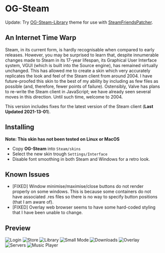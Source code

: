 # OG-Steam

Update: Try <a href="https://github.com/ungstein/OG-Steam-Library">OG-Steam-Library<a> theme for use with <a href="https://github.com/PhantomGamers/SteamFriendsPatcher">SteamFriendsPatcher<a>.

An Internet Time Warp
-

Steam, in its current form, is hardly recognisable when compared to early releases. However, you may be surprised to learn that, despite innumerable changes made to Steam in its 17-year lifespan, its Graphical User Interface system, VGUI (which is built into the Source engine), has remained virtually unchanged. This has allowed me to create a skin which very accurately replicates the look and feel of the Steam client from around 2004. I have future-proofed this skin to the best of my ability by including as few files as possible (and, therefore, fewer points of failure). Ostensibly, Valve has plans to re-write the Steam client in JavaScript; we have already seen several moves in this direction. Until such time, welcome to 2004.

This version includes fixes for the latest version of the Steam client (**Last Updated 2021-13-01**).

Installing
-

**Note: This skin has not been tested on Linux or MacOS**

* Copy **OG-Steam** into `Steam/skins`
* Select the new skin trough `Settings/Interface`
* Disable font smoothing in both Steam and Windows for a retro look.

Known Issues
-

* [FIXED] Window minimise/maximise/close buttons do not render properly on some windows. This is because some containers do not have associated .res files so there is no way to specify button positions (that I am aware of).
* [FIXED] Overlay web browser seems to have some hard-coded styling that I have been unable to change.

Preview
-

![Login](https://bn1305files.storage.live.com/y4mUE5pJSIQppJfltHpRufX2FySXO4kto85AHYS6_3r51s1YnbKY6td10i5wOR-kRe7d_Sv7yKhlpUfjJFFWXcKwupEPOfZM3FMBWU8EpyiaUV-488l-GzvMmp7XP7uPxLAS4hLRQDbx8nKVruLo36f7yHxSqIxsK3j_MUsDy-dZxbgv989M2ejIXLO7TVF9Y1i?width=480&height=330&cropmode=none)
![Store](https://bn1305files.storage.live.com/y4mJWeO1d_NawGTd7gBs74J3bznBQgmGSDHDYlPFuSQISHcjmINBHa0jmbzLTUPWzHAVvFsjQEefoPg6Qa4hYjXE9F84SYrVea8pG0M0BoW9gfid_K376tey-r2J20AlRukHEwxbMPDL3bXIUs8m1vw81jJ5ICHgLuj9_HAkB-BQGcBOllGMBeCrRzqJy9fVqkm?width=1680&height=1050&cropmode=none)
![Library](https://bn1305files.storage.live.com/y4maEACCkilNiDxoiOzxoLrfvuL_PkeTRs21DV_3FLQ-U1cx3S7dUXtnT5ODVmMmKEYgZO0HlfUhkWi8bMedY11SZMXoR77QkqRcFL1QfQmJnnnLCAUEoPCOm-BtVxAOsRGeN097cN1sTCwO_sMlHY32-OBBXe1ED8lSyZRSfSQ65pJTjNweyJ32gE8uVlUOkQy?width=1680&height=1050&cropmode=none)
![Small Mode](https://bn1305files.storage.live.com/y4m5FxecozzIg4wECyQZsIQBQgupkevbmg3oWqG6jM458PRTEr_BwLlxjL1GfltqbW10Y8sBbLnDBZxlEib_fkoFUXtusO4cvUdnlK80b3cjcE6S-fnOWuJDNPBqTfXbxA_F-CtlXzI0CxtTE5YyaP2LdtD0lkMTDHoASHDGg27vvITsSDwrcQKKApqSWOU9ItD?width=320&height=533&cropmode=none)
![Downloads](https://bn1305files.storage.live.com/y4mT5Kba0T9impPDXn5JKqhjAsW7dUhzwstEt25ZWji3H6nIhro8FQarxjpezdIUKnjLlVRRVTyvVW3FuHNc_7IypY_g6wizzUt2MG-VQIhgWEh2XvbyBEk-_df0mxrSsvDNhaafS0drhQw1rNFwn-YquTxOo8spBPiMjnYS_sC_azOBWzGhZPizJknBGKKjNeR?width=1680&height=1050&cropmode=none)
![Overlay](https://bn1305files.storage.live.com/y4mi5iGnOeuCgNzFUHF-vAo6Dr1qH15aO4TgIrnS9kWwQk3UNc-7CrIBmkIC0nfD_xzu6uI5DIR-5AnQzAF91bPsGhcQUxWaqDvt7oNaXi1zmodTe0y0Hmx_xoUyh21oBJbjjupi_hZzgxxXfMV4LmiE75ELIOYTAwScxzNO2pQv7F4MP4IgIsVp5ejy5QXE4q1?width=1920&height=1080&cropmode=none)
![Servers](https://bn1305files.storage.live.com/y4mZa5DZECqeuEd9ihLDI84xO4prIMMhGhSqt40aktcGUoLZuwcTKRJUee3Xs-LF0rR0_JXUB2Pr0ihjYnBuvuuvHUIHjERGFnQB5mhxYH-b_I6D1ic1TYNVr-fd2tX7qvqZhRzQfrFqHRnrDKEnjuQ1Y4kS__iIBXOGGpMuvFdh4Y7LMufzyJrnvXHFyOY8sKs?width=960&height=538&cropmode=none)
![Music Player](https://bn1305files.storage.live.com/y4m9nFNlE-r6Fwjb1qmXUPjBSnaiBSgjlj-U8v-zuYJDWfJpBxoPewnjJ-K0maJ-8bP54qsdewxJxcrqZf4yHGIIPh8iSf3Qr-1VV2ErlIX6695reUCCD09iIF3CN-a2GsXR4GQkhgPnaWj0mU-XqKKOu-tnu7AL_VZEpzaGpg21q8m08vPeTj1_JQWO8y5RLVt?width=440&height=300&cropmode=none)
